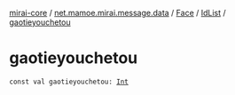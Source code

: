 [mirai-core](../../../index.md) / [net.mamoe.mirai.message.data](../../index.md) / [Face](../index.md) / [IdList](index.md) / [gaotieyouchetou](./gaotieyouchetou.md)

# gaotieyouchetou

`const val gaotieyouchetou: `[`Int`](https://kotlinlang.org/api/latest/jvm/stdlib/kotlin/-int/index.html)